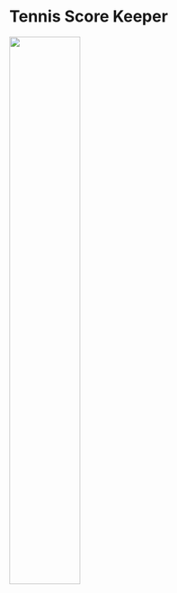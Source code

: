 # Tennis Score Keeper
<img width="50%" src="https://s19.postimg.org/8wlzu59n7/9164752535252636955_account_id_1.png">

